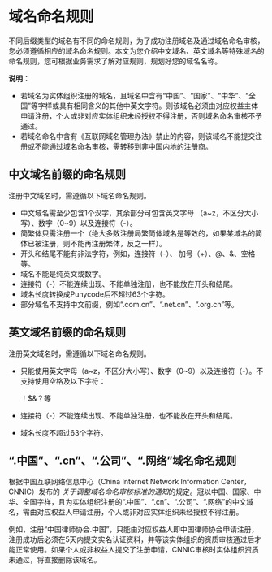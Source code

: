 # 域名命名规则

不同后缀类型的域名有不同的命名规则，为了成功注册域名及通过域名命名审核，您必须遵循相应的域名命名规则。本文为您介绍中文域名、英文域名等特殊域名的命名规则，您可根据业务需求了解对应规则，规划好您的域名名称。

**说明：**

-   若域名为实体组织注册的域名，且域名中含有“中国”、“国家”、“中华”、“全国”等字样或具有相同含义的其他中英文字符。则该域名必须由对应权益主体申请注册，个人或非对应实体组织未经授权不得注册，否则域名命名审核不予通过。
-   若域名命名中含有《互联网域名管理办法》禁止的内容，则该域名不能提交注册或不能通过域名命名审核，需转移到非中国内地的注册商。

## 中文域名前缀的命名规则

注册中文域名时，需遵循以下域名命名规则。

-   中文域名需至少包含1个汉字，其余部分可包含英文字母 （a~z，不区分大小写）、数字（0~9）以及连接符（-）。
-   简繁体只需注册一个（绝大多数注册局繁简体域名是等效的，如果某域名的简体已被注册，则不能再注册繁体，反之一样）。
-   开头和结尾不能有非法字符，例如，连接符（-）、 加号（+）、@、&、空格等。
-   域名不能是纯英文或数字。
-   连接符（-）不能连续出现、不能单独注册，也不能放在开头和结尾。
-   域名长度转换成Punycode后不超过63个字符。
-   部分域名不支持中文前缀，例如“.com.cn”、“.net.cn”、“.org.cn”等。

## 英文域名前缀的命名规则

注册英文域名时，需遵循以下域名命名规则。

-   只能使用英文字母（a~z，不区分大小写）、数字（0~9）以及连接符（-）。不支持使用空格及以下字符：

    ！$&？等

-   连接符（-）不能连续出现、不能单独注册，也不能放在开头和结尾。
-   域名长度不超过63个字符。

## “.中国”、“.cn”、“.公司”、“.网络”域名命名规则

根据中国互联网络信息中心（China Internet Network Information Center，CNNIC）发布的 *关于调整域名命名审核标准的通知*的规定。冠以中国、国家、中华、全国字样，且为实体组织注册的“.中国”、“.cn”、“.公司”、“.网络”的中文域名，需由对应权益人申请注册，个人或非对应实体组织未经授权不得注册。

例如，注册“中国律师协会.中国”，只能由对应权益人即中国律师协会申请注册，注册成功后必须在5天内提交实名认证资料，并等该实体组织的资质审核通过后才能正常使用。如果个人或非权益人提交了注册申请，CNNIC审核时实体组织资质未通过，将直接删除该域名。

